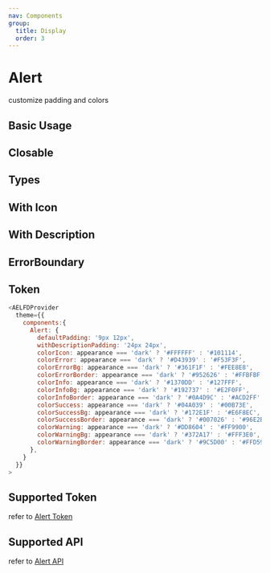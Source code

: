 ```yaml
---
nav: Components
group:
  title: Display
  order: 3
---
```


# Alert

customize padding and colors

## Basic Usage

<code src="./demos/basic.tsx"></code>

## Closable

<code src="./demos/close.tsx"></code>

## Types

<code src="./demos/type.tsx"></code>

## With Icon

<code src="./demos/icon.tsx"></code>

## With Description

<code src="./demos/description.tsx"></code>

## ErrorBoundary

<code src="./demos/errorBoundary.tsx"></code>

## Token

```js
<AELFDProvider
  theme={{
    components:{
      Alert: {
        defaultPadding: '9px 12px',
        withDescriptionPadding: '24px 24px',
        colorIcon: appearance === 'dark' ? '#FFFFFF' : '#101114',
        colorError: appearance === 'dark' ? '#D43939' : '#F53F3F',
        colorErrorBg: appearance === 'dark' ? '#361F1F' : '#FEE8E8',
        colorErrorBorder: appearance === 'dark' ? '#952626' : '#FFBFBF',
        colorInfo: appearance === 'dark' ? '#1370DD' : '#127FFF',
        colorInfoBg: appearance === 'dark' ? '#192737' : '#E2F0FF',
        colorInfoBorder: appearance === 'dark' ? '#0A4D9C' : '#ACD2FF',
        colorSuccess: appearance === 'dark' ? '#04A039' : '#00B73E',
        colorSuccessBg: appearance === 'dark' ? '#172E1F' : '#E6F8EC',
        colorSuccessBorder: appearance === 'dark' ? '#007026' : '#96E2B0',
        colorWarning: appearance === 'dark' ? '#DD8604' : '#FF9900',
        colorWarningBg: appearance === 'dark' ? '#372A17' : '#FFF3E0',
        colorWarningBorder: appearance === 'dark' ? '#9C5D00' : '#FFD596',
      },
    }
  }}
>
```

## Supported Token

refer to [Alert Token](https://ant.design/components/alert-cn#design-token)

## Supported API

refer to [Alert API](https://ant.design/components/alert-cn#api)
